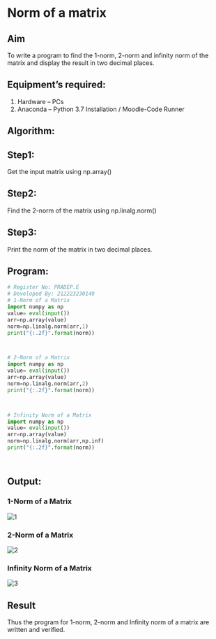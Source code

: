 # Norm of a matrix
## Aim
To write a program to find the 1-norm, 2-norm and infinity norm of the matrix and display the result in two decimal places.
## Equipment’s required:
1.	Hardware – PCs
2.	Anaconda – Python 3.7 Installation / Moodle-Code Runner
## Algorithm:
## Step1:
Get the input matrix using np.array()  
## Step2: 
Find the 2-norm of the matrix using np.linalg.norm()
## Step3:
Print the norm of the matrix in two decimal places.
## Program:
```Python
# Register No: PRADEP.E
# Developed By: 212223230149
# 1-Norm of a Matrix
import numpy as np 
value= eval(input())
arr=np.array(value)
norm=np.linalg.norm(arr,1)
print("{:.2f}".format(norm))



# 2-Norm of a Matrix
import numpy as np 
value= eval(input())
arr=np.array(value)
norm=np.linalg.norm(arr,2)
print("{:.2f}".format(norm))



# Infinity Norm of a Matrix
import numpy as np 
value= eval(input())
arr=np.array(value)
norm=np.linalg.norm(arr,np.inf)
print("{:.2f}".format(norm))




```
## Output:
### 1-Norm of a Matrix
![1](https://github.com/pradeeprajeswari/Norm-of-a-matrix/assets/145743112/5bea5e30-f65a-41be-a94f-82ee0adadc2c)

### 2-Norm of a Matrix
![2](https://github.com/pradeeprajeswari/Norm-of-a-matrix/assets/145743112/317c9b4d-16c1-491e-90ec-d0a90ef99b0c)

### Infinity Norm of a Matrix
![3](https://github.com/pradeeprajeswari/Norm-of-a-matrix/assets/145743112/04b87277-d572-4ec6-a856-70576d7aa12a)

## Result
Thus the program for 1-norm, 2-norm and Infinity norm of a matrix are written and verified.
